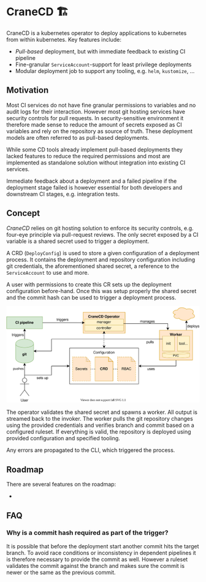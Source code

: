 # CraneCD 🏗️

CraneCD is a kubernetes operator to deploy applications to
kubernetes from within kubernetes. Key features include:

* _Pull-based_ deployment, but with immediate feedback to existing CI pipeline
* Fine-granular `ServiceAccount`-support for least privilege deployments
* Modular deployment job to support any tooling, e.g. `helm`, `kustomize`, ...

## Motivation

Most CI services do not have fine granular permissions to variables and no
audit logs for their interaction. However most git hosting services have
security controls for pull requests.
In security-sensitive environment it therefore made sense to reduce the amount
of secrets exposed as CI variables and rely on the repository as source of
truth. These deployment models are often referred to as pull-based deployments.

While some CD tools already implement pull-based deployments they lacked
features to reduce the required permissions and most are implemented as
standalone solution without integration into existing CI services.

Immediate feedback about a deployment and a failed pipeline if the deployment
stage failed is however essential for both developers and downstream CI stages,
e.g. integration tests.

## Concept

_CraneCD_ relies on git hosting solution to enforce its security controls, e.g.
four-eye principle via pull-request reviews.
The only secret exposed by a CI variable is a shared secret used to trigger a
deployment.

A CRD (`DeployConfig`) is used to store a given configuration of a deployment
process. It contains the deployment and repository configuration including git
credentials, the aforementioned shared secret, a reference to the
`ServiceAccount` to use and more.

A user with permissions to create this CR sets up the deployment configuration
before-hand. Once this was setup properly the shared secret and the commit hash
can be used to trigger a deployment process.

![Basic overview of CraneCD](./docs/overview.svg)

The operator validates the shared secret and spawns a worker. All output is
streamed back to the invoker. The worker pulls the git repository changes using
the provided credentials and verifies branch and commit based on a configured
ruleset. If everything is valid, the repository is deployed using provided
configuration and specified tooling.

Any errors are propagated to the CLI, which triggered the process.

## Roadmap

There are several features on the roadmap:

*

## FAQ

### Why is a commit hash required as part of the trigger?

It is possible that before the deployment start another commit hits the target
branch. To avoid race conditions or inconsistency in dependent pipelines it is
therefore necessary to provide the commit as well.
However a ruleset validates the commit against the branch and makes sure the
commit is newer or the same as the previous commit.

